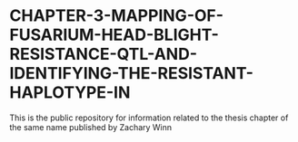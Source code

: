 # CHAPTER-3-MAPPING-OF-FUSARIUM-HEAD-BLIGHT-RESISTANCE-QTL-AND-IDENTIFYING-THE-RESISTANT-HAPLOTYPE-IN
This is the public repository for information related to the thesis chapter of the same name published by Zachary Winn
